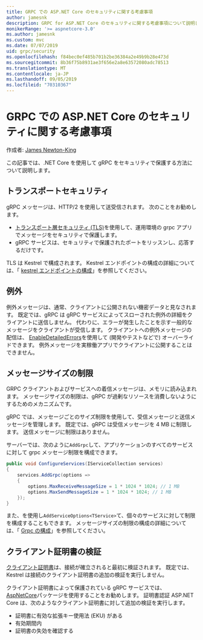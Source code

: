 ```yaml
---
title: GRPC での ASP.NET Core のセキュリティに関する考慮事項
author: jamesnk
description: GRPC for ASP.NET Core のセキュリティに関する考慮事項について説明します。
monikerRange: '>= aspnetcore-3.0'
ms.author: jamesnk
ms.custom: mvc
ms.date: 07/07/2019
uid: grpc/security
ms.openlocfilehash: f84bec0ef485b701b2be36384a2e49b9b28e473d
ms.sourcegitcommit: 8b36f75b8931ae3f656e2a8e63572080adc78513
ms.translationtype: MT
ms.contentlocale: ja-JP
ms.lasthandoff: 09/05/2019
ms.locfileid: "70310367"
---
```

# <a name="security-considerations-in-grpc-for-aspnet-core"></a>GRPC での ASP.NET Core のセキュリティに関する考慮事項

作成者: [James Newton-King](https://twitter.com/jamesnk)

この記事では、.NET Core を使用して gRPC をセキュリティで保護する方法について説明します。

## <a name="transport-security"></a>トランスポートセキュリティ

gRPC メッセージは、HTTP/2 を使用して送受信されます。 次のことをお勧めします。

* [トランスポート層セキュリティ (TLS)](https://tools.ietf.org/html/rfc5246)を使用して、運用環境の grpc アプリでメッセージをセキュリティで保護します。
* gRPC サービスは、セキュリティで保護されたポートをリッスンし、応答するだけです。

TLS は Kestrel で構成されます。 Kestrel エンドポイントの構成の詳細については、「 [kestrel エンドポイントの構成](xref:fundamentals/servers/kestrel#endpoint-configuration)」を参照してください。

## <a name="exceptions"></a>例外

例外メッセージは、通常、クライアントに公開されない機密データと見なされます。 既定では、gRPC は gRPC サービスによってスローされた例外の詳細をクライアントに送信しません。 代わりに、エラーが発生したことを示す一般的なメッセージをクライアントが受信します。 クライアントへの例外メッセージの配信は、 [EnableDetailedErrors](xref:grpc/configuration#configure-services-options)を使用して (開発やテストなどで) オーバーライドできます。 例外メッセージを実稼働アプリでクライアントに公開することはできません。

## <a name="message-size-limits"></a>メッセージサイズの制限

GRPC クライアントおよびサービスへの着信メッセージは、メモリに読み込まれます。 メッセージサイズの制限は、gRPC が過剰なリソースを消費しないようにするためのメカニズムです。

gRPC では、メッセージごとのサイズ制限を使用して、受信メッセージと送信メッセージを管理します。 既定では、gRPC は受信メッセージを 4 MB に制限します。 送信メッセージに制限はありません。

サーバーでは、次のように`AddGrpc`して、アプリケーションのすべてのサービスに対して grpc メッセージ制限を構成できます。

```csharp
public void ConfigureServices(IServiceCollection services)
{
    services.AddGrpc(options =>
    {
        options.MaxReceiveMessageSize = 1 * 1024 * 1024; // 1 MB
        options.MaxSendMessageSize = 1 * 1024 * 1024; // 1 MB
    });
}
```

また、を使用し`AddServiceOptions<TService>`て、個々のサービスに対して制限を構成することもできます。 メッセージサイズの制限の構成の詳細については、「 [Grpc の構成](xref:grpc/configuration)」を参照してください。

## <a name="client-certificate-validation"></a>クライアント証明書の検証

[クライアント証明書](https://tools.ietf.org/html/rfc5246#section-7.4.4)は、接続が確立されると最初に検証されます。 既定では、Kestrel は接続のクライアント証明書の追加の検証を実行しません。

クライアント証明書によって保護されている gRPC サービスでは、 [AspNetCore](xref:security/authentication/certauth)パッケージを使用することをお勧めします。 証明書認証 ASP.NET Core は、次のようなクライアント証明書に対して追加の検証を実行します。

* 証明書に有効な拡張キー使用法 (EKU) がある
* 有効期間内
* 証明書の失効を確認する
